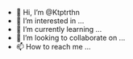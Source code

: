 - 👋 Hi, I’m @Ktptrthn
- 👀 I’m interested in ...
- 🌱 I’m currently learning ...
- 💞️ I’m looking to collaborate on ...
- 📫 How to reach me ...

<!---
Ktptrthn/Ktptrthn is a ✨ special ✨ repository because its `README.md` (this file) appears on your GitHub profile.
You can click the Preview link to take a look at your changes.
--->
